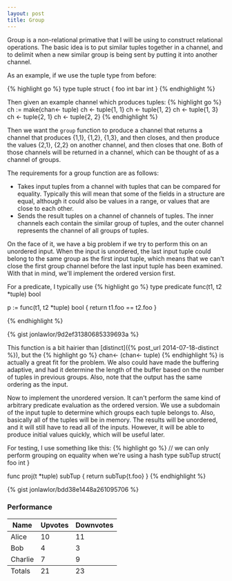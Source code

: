 ```yaml
---
layout: post
title: Group
---
```


Group is a non-relational primative that I will be using to construct relational operations.  The basic idea is to put similar tuples together in a channel, and to delimit when a new similar group is being sent by putting it into another channel.

As an example, if we use the tuple type from before:

{% highlight go %}
type tuple struct {
  foo int
  bar int
}
{% endhighlight %}

Then given an example channel which produces tuples:
{% highlight go %}
ch := make(chan<- tuple)
ch <- tuple{1, 1}
ch <- tuple{1, 2}
ch <- tuple{1, 3}
ch <- tuple{2, 1}
ch <- tuple{2, 2}
{% endhighlight %}

Then we want the `group` function to produce a channel that returns a channel that produces {1,1}, {1,2}, {1,3}, and then closes, and then produce the values {2,1}, {2,2} on another channel, and then closes that one.  Both of those channels will be returned in a channel, which can be thought of as a channel of groups.

The requirements for a group function are as follows:

* Takes input tuples from a channel with tuples that can be compared for equality.  Typically this will mean that some of the fields in a structure are equal, although it could also be values in a range, or values that are close to each other.
* Sends the result tuples on a channel of channels of tuples.  The inner channels each contain the similar group of tuples, and the outer channel represents the channel of all groups of tuples.

On the face of it, we have a big problem if we try to perform this on an unordered input.  When the input is unordered, the last input tuple could belong to the same group as the first input tuple, which means that we can't close the first group channel before the last input tuple has been examined.  With that in mind, we'll implement the ordered version first.

For a predicate, I typically use
{% highlight go %}
type predicate func(t1, t2 *tuple) bool

p := func(t1, t2 *tuple) bool { return t1.foo == t2.foo }

{% endhighlight %}

{% gist jonlawlor/9d2ef31380685339693a %}

This function is a bit hairier than [distinct]({% post_url 2014-07-18-distinct %}), but the {% highlight go %} chan<- (chan<- tuple) {% endhighlight %} is actually a great fit for the problem.  We also could have made the buffering adaptive, and had it determine the length of the buffer based on the number of tuples in previous groups.  Also, note that the output has the same ordering as the input.

Now to implement the unordered version.  It can't perform the same kind of arbitrary predicate evaluation as the ordered version.  We use a subdomain of the input tuple to determine which groups each tuple belongs to.  Also, basically all of the tuples will be in memory.  The results will be unordered, and it will still have to read all of the inputs.  However, it will be able to produce initial values quickly, which will be useful later.

For testing, I use something like this:
{% highlight go %}
// we can only perform grouping on equality when we're using a hash
type subTup struct{ foo int }

func proj(t *tuple) subTup { return subTup{t.foo} }
{% endhighlight %}

{% gist jonlawlor/bdd38e1448a261095706 %}



### Performance

<table>
  <thead>
    <tr>
      <th>Name</th>
      <th>Upvotes</th>
      <th>Downvotes</th>
    </tr>
  </thead>
  <tfoot>
    <tr>
      <td>Totals</td>
      <td>21</td>
      <td>23</td>
    </tr>
  </tfoot>
  <tbody>
    <tr>
      <td>Alice</td>
      <td>10</td>
      <td>11</td>
    </tr>
    <tr>
      <td>Bob</td>
      <td>4</td>
      <td>3</td>
    </tr>
    <tr>
      <td>Charlie</td>
      <td>7</td>
      <td>9</td>
    </tr>
  </tbody>
</table>
